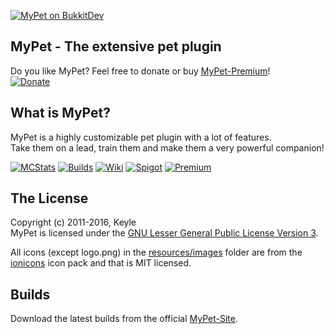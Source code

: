 [![MyPet on BukkitDev][Logo]][Homepage]
## MyPet - The extensive pet plugin

Do you like MyPet? Feel free to donate or buy [MyPet-Premium][Premium]!<br />
[![Donate](https://www.paypalobjects.com/en_US/i/btn/btn_donate_LG.gif)][Donate]

## What is MyPet?
MyPet is a highly customizable pet plugin with a lot of features.<br />
Take them on a lead, train them and make them a very powerful companion!

[![MCStats][MCStatsImage]][MCStats]
[![Builds][BuildsImage]][Builds]
[![Wiki][WikiImage]][Wiki]
[![Spigot][SpigotImage]][Spigot]
[![Premium][PremiumImage]][Premium]

## The License
Copyright (c) 2011-2016, Keyle<br />
MyPet is licensed under the [GNU Lesser General Public License Version 3][License].

All icons (except logo.png) in the [resources/images] folder are from the [ionicons] icon pack and that is MIT licensed.

## Builds
Download the latest builds from the official [MyPet-Site][Builds].


[Logo]: http://dl.keyle.de/images/logo.png
[License]: http://www.gnu.org/licenses/lgpl.html
[ionicons]: http://ionicons.com/
[resources/images]: https://github.com/xXKeyleXx/MyPet/tree/master/src/main/resources/images
[Donate]: http://www.paypal.com/cgi-bin/webscr?cmd=_s-xclick&hosted_button_id=TZD8FU8QMW53A&item_name=Donation+for+MyPet
[MCStats]: http://mcstats.org/plugin/MyPet
[MCStatsImage]: http://dl.keyle.de/images/metrics.png
[Builds]: https://mypet-plugin.de/download
[BuildsImage]: http://dl.keyle.de/images/devbuilds.png
[Homepage]: https://mypet-plugin.de/
[Wiki]: https://wiki.mypet-plugin.de/
[WikiImage]: http://dl.keyle.de/images/wiki.png
[Spigot]: https://www.spigotmc.org/resources/mypet.12725/
[SpigotImage]: http://dl.keyle.de/images/spigot.png
[Premium]: https://www.spigotmc.org/resources/mypet-premium.17566/
[PremiumImage]: http://dl.keyle.de/images/mypet_premium.png